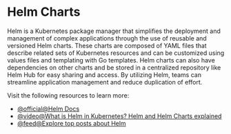 # Helm Charts

Helm is a Kubernetes package manager that simplifies the deployment and management of complex applications through the use of reusable and versioned Helm charts. These charts are composed of YAML files that describe related sets of Kubernetes resources and can be customized using values files and templating with Go templates. Helm charts can also have dependencies on other charts and be stored in a centralized repository like Helm Hub for easy sharing and access. By utilizing Helm, teams can streamline application management and reduce duplication of effort.

Visit the following resources to learn more:

- [@official@Helm Docs](https://helm.sh/docs/)
- [@video@What is Helm in Kubernetes? Helm and Helm Charts explained](https://www.youtube.com/watch?v=-ykwb1d0DXU)
- [@feed@Explore top posts about Helm](https://app.daily.dev/tags/helm?ref=roadmapsh)
